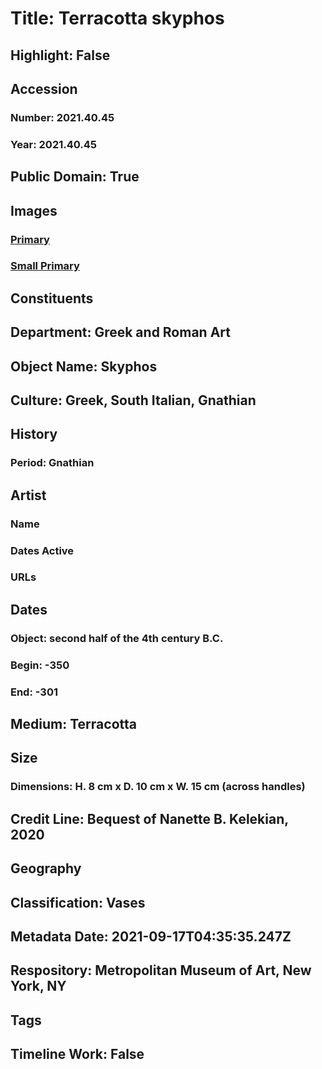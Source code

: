 # Title: Terracotta skyphos
## Highlight: False
## Accession
### Number: 2021.40.45
### Year: 2021.40.45
## Public Domain: True
## Images
### [Primary](https://images.metmuseum.org/CRDImages/gr/original/LC-2021_40_45-1.jpg)
### [Small Primary](https://images.metmuseum.org/CRDImages/gr/web-large/LC-2021_40_45-1.jpg)
## Constituents
## Department: Greek and Roman Art
## Object Name: Skyphos
## Culture: Greek, South Italian, Gnathian
## History
### Period: Gnathian
## Artist
### Name
### Dates Active
### URLs
## Dates
### Object: second half of the 4th century B.C.
### Begin: -350
### End: -301
## Medium: Terracotta
## Size
### Dimensions: H. 8 cm x D. 10 cm x W. 15 cm (across handles)
## Credit Line: Bequest of Nanette B. Kelekian, 2020
## Geography
## Classification: Vases
## Metadata Date: 2021-09-17T04:35:35.247Z
## Respository: Metropolitan Museum of Art, New York, NY
## Tags
## Timeline Work: False